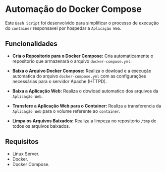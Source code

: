 # Automação do Docker Compose

Este `Bash Script` foi desenvolvido para simplificar o processo de execução do `container` responsavel por hospedar a `Aplicação Web`.

## Funcionalidades

- **Cria o Repositorio para o Docker Compose:** Cria automaticamente o repositorio que armazenará o arquivo `docker-compose.yml`.

- **Baixa o Arquivo Docker Compose:** Realiza o dowload e a execução automatica do arquivo `docker-compose.yml` com as configurações necessárias para o servidor Apache (HTTPD).

- **Baixa a Aplicação Web:** Realiza o dowload automatico dos arquivos da `Aplicação Web`.

- **Transfere a Aplicação Web para o Container:** Realiza a transferencia da `Aplicação Web` para o volume referente ao `container`.

- **Limpa os Arquivos Baixados:** Realiza a limpeza no repositorio `/tmp` de todos os arquivos baixados.

## Requisitos

- Linux Server.
- Docker.
- Docker Compose.
